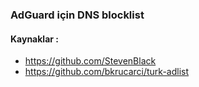 ### AdGuard için DNS blocklist



#### Kaynaklar : 
- https://github.com/StevenBlack
- https://github.com/bkrucarci/turk-adlist
